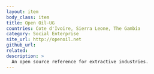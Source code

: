 ```yaml
---
layout: item
body_class: item
title: Open Oil-UG
countries: Cote d'Ivoire, Sierra Leone, The Gambia
category: Social Enterprise
site_url: http://openoil.net
github_url: 
related: 
description: >
  An open source reference for extractive industries.
---
```

